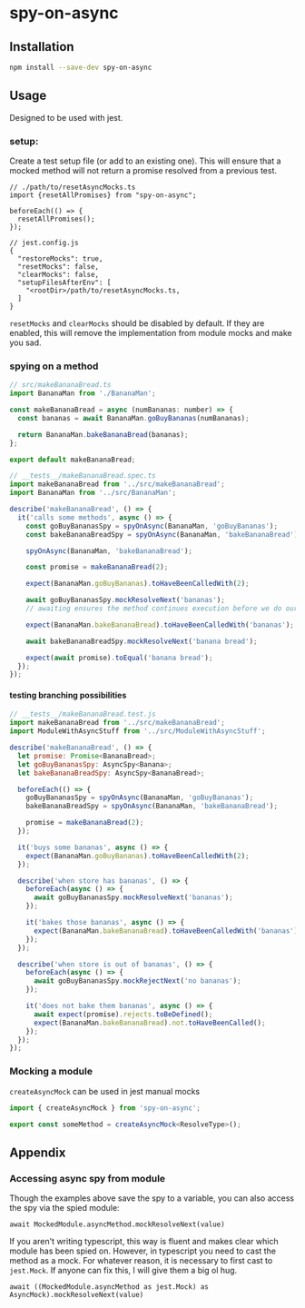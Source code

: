 # spy-on-async

## Installation

```bash
npm install --save-dev spy-on-async
```

## Usage

Designed to be used with jest.

### setup:

Create a test setup file (or add to an existing one).
This will ensure that a mocked method will not return a promise resolved from a previous test.

```
// ./path/to/resetAsyncMocks.ts
import {resetAllPromises} from "spy-on-async";

beforeEach(() => {
  resetAllPromises();
});
```

```
// jest.config.js
{
  "restoreMocks": true,
  "resetMocks": false,
  "clearMocks": false,
  "setupFilesAfterEnv": [
    "<rootDir>/path/to/resetAsyncMocks.ts,
  ]
}
```

`resetMocks` and `clearMocks` should be disabled by default.
If they are enabled, this will remove the implementation from module mocks and make you sad.

### spying on a method

```js
// src/makeBananaBread.ts
import BananaMan from './BananaMan';

const makeBananaBread = async (numBananas: number) => {
  const bananas = await BananaMan.goBuyBananas(numBananas);

  return BananaMan.bakeBananaBread(bananas);
};

export default makeBananaBread;
```

```js
// __tests__/makeBananaBread.spec.ts
import makeBananaBread from '../src/makeBananaBread';
import BananaMan from '../src/BananaMan';

describe('makeBananaBread', () => {
  it('calls some methods', async () => {
    const goBuyBananasSpy = spyOnAsync(BananaMan, 'goBuyBananas');
    const bakeBananaBreadSpy = spyOnAsync(BananaMan, 'bakeBananaBread');

    spyOnAsync(BananaMan, 'bakeBananaBread');

    const promise = makeBananaBread(2);

    expect(BananaMan.goBuyBananas).toHaveBeenCalledWith(2);

    await goBuyBananasSpy.mockResolveNext('bananas');
    // awaiting ensures the method continues execution before we do our next assertion

    expect(BananaMan.bakeBananaBread).toHaveBeenCalledWith('bananas');

    await bakeBananaBreadSpy.mockResolveNext('banana bread');

    expect(await promise).toEqual('banana bread');
  });
});
```

#### testing branching possibilities

```js
// __tests__/makeBananaBread.test.js
import makeBananaBread from '../src/makeBananaBread';
import ModuleWithAsyncStuff from '../src/ModuleWithAsyncStuff';

describe('makeBananaBread', () => {
  let promise: Promise<BananaBread>;
  let goBuyBananasSpy: AsyncSpy<Banana>;
  let bakeBananaBreadSpy: AsyncSpy<BananaBread>;

  beforeEach(() => {
    goBuyBananasSpy = spyOnAsync(BananaMan, 'goBuyBananas');
    bakeBananaBreadSpy = spyOnAsync(BananaMan, 'bakeBananaBread');

    promise = makeBananaBread(2);
  });

  it('buys some bananas', async () => {
    expect(BananaMan.goBuyBananas).toHaveBeenCalledWith(2);
  });

  describe('when store has bananas', () => {
    beforeEach(async () => {
      await goBuyBananasSpy.mockResolveNext('bananas');
    });

    it('bakes those bananas', async () => {
      expect(BananaMan.bakeBananaBread).toHaveBeenCalledWith('bananas');
    });
  });

  describe('when store is out of bananas', () => {
    beforeEach(async () => {
      await goBuyBananasSpy.mockRejectNext('no bananas');
    });

    it('does not bake them bananas', async () => {
      await expect(promise).rejects.toBeDefined();
      expect(BananaMan.bakeBananaBread).not.toHaveBeenCalled();
    });
  });
});
```

### Mocking a module

`createAsyncMock` can be used in jest manual mocks

```ts
import { createAsyncMock } from 'spy-on-async';

export const someMethod = createAsyncMock<ResolveType>();
```

## Appendix

### Accessing async spy from module

Though the examples above save the spy to a variable, you can also access the spy via the spied module:

`await MockedModule.asyncMethod.mockResolveNext(value)`

If you aren't writing typescript, this way is fluent and makes clear which module has been spied on.
However, in typescript you need to cast the method as a mock.
For whatever reason, it is necessary to first cast to `jest.Mock`. If anyone can fix this, I will give them a big ol hug.

`await ((MockedModule.asyncMethod as jest.Mock) as AsyncMock).mockResolveNext(value)`
